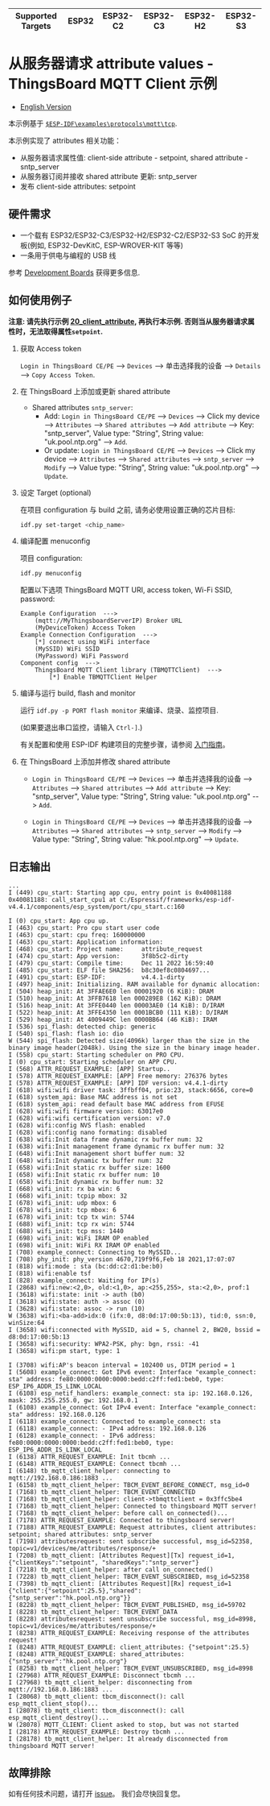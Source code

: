 | Supported Targets | ESP32 | ESP32-C2 | ESP32-C3 | ESP32-H2 | ESP32-S3 |
| ----------------- | ----- | -------- | -------- | -------- | -------- |

# 从服务器请求 attribute values - ThingsBoard MQTT Client 示例

* [English Version](./README.md)

本示例基于 [`$ESP-IDF\examples\protocols\mqtt\tcp`](https://github.com/espressif/esp-idf/tree/master/examples/protocols/mqtt/tcp).

本示例实现了 attributes 相关功能：

* 从服务器请求属性值: client-side attribute - setpoint, shared attribute - sntp_server
* 从服务器订阅并接收 shared attribute 更新: sntp_server
* 发布 client-side attributes: setpoint

## 硬件需求

* 一个载有 ESP32/ESP32-C3/ESP32-H2/ESP32-C2/ESP32-S3 SoC 的开发板(例如, ESP32-DevKitC, ESP-WROVER-KIT 等等)
* 一条用于供电与编程的 USB 线

参考 [Development Boards](https://www.espressif.com/en/products/devkits) 获得更多信息.

## 如何使用例子

**注意: 请先执行示例 [20_client_attribute](../20_client_attribute), 再执行本示例. 否则当从服务器请求属性时，无法取得属性`setpoint`.**

1. 获取 Access token

   `Login in ThingsBoard CE/PE` --> `Devices` --> 单击选择我的设备 --> `Details` --> `Copy Access Token`.

1. 在 ThingsBoard 上添加或更新 shared attribute

   * Shared attributes `sntp_server`:
     * Add: `Login in ThingsBoard CE/PE` --> `Devices` --> Click my device --> `Attributes` --> `Shared attributes` --> `Add attribute` --> Key: "sntp_server", Value type: "String", String value: "uk.pool.ntp.org" --> `Add`.
     * Or update: `Login in ThingsBoard CE/PE` --> `Devices` --> Click my device --> `Attributes` --> `Shared attributes` --> `sntp_server` --> `Modify` --> Value type: "String", String value: "uk.pool.ntp.org" --> `Update`.

1. 设定 Target (optional)

   在项目 configuration 与 build 之前, 请务必使用设置正确的芯片目标:

   ```bash
   idf.py set-target <chip_name>
   ```

1. 编译配置 menuconfig

   项目 configuration:

   ```bash
   idf.py menuconfig
   ```

   配置以下选项 ThingsBoard MQTT URI, access token, Wi-Fi SSID, password:

   ```menuconfig
   Example Configuration  --->
       (mqtt://MyThingsboardServerIP) Broker URL
       (MyDeviceToken) Access Token 
   Example Connection Configuration  --->
       [*] connect using WiFi interface
       (MySSID) WiFi SSID 
       (MyPassword) WiFi Password                  
   Component config  --->
       ThingsBoard MQTT Client library (TBMQTTClient)  ---> 
           [*] Enable TBMQTTClient Helper
   ```

1. 编译与运行 build, flash and monitor

   运行 `idf.py -p PORT flash monitor` 来编译、烧录、监控项目.

   (如果要退出串口监控，请输入 ``Ctrl-]``.)

   有关配置和使用 ESP-IDF 构建项目的完整步骤，请参阅 [入门指南](https://idf.espressif.com/)。

1. 在 ThingsBoard 上添加并修改 shared attribute

   * `Login in ThingsBoard CE/PE` --> `Devices` --> 单击并选择我的设备 --> `Attributes` --> `Shared attributes` --> `Add attribute` --> Key: "sntp_server", Value type: "String", String value: "uk.pool.ntp.org" --> `Add`.

   * `Login in ThingsBoard CE/PE` --> `Devices` --> 单击并选择我的设备 --> `Attributes` --> `Shared attributes` --> `sntp_server` --> `Modify` --> Value type: "String", String value: "hk.pool.ntp.org" --> `Update`.

## 日志输出

```none
...
I (449) cpu_start: Starting app cpu, entry point is 0x40081188
0x40081188: call_start_cpu1 at C:/Espressif/frameworks/esp-idf-v4.4.1/components/esp_system/port/cpu_start.c:160

I (0) cpu_start: App cpu up.
I (463) cpu_start: Pro cpu start user code
I (463) cpu_start: cpu freq: 160000000
I (463) cpu_start: Application information:
I (468) cpu_start: Project name:     attribute_request
I (474) cpu_start: App version:      3f8b5c2-dirty
I (479) cpu_start: Compile time:     Dec 11 2022 16:59:40
I (485) cpu_start: ELF file SHA256:  b8c30ef8c0804697...
I (491) cpu_start: ESP-IDF:          v4.4.1-dirty
I (497) heap_init: Initializing. RAM available for dynamic allocation:
I (504) heap_init: At 3FFAE6E0 len 00001920 (6 KiB): DRAM
I (510) heap_init: At 3FFB7618 len 000289E8 (162 KiB): DRAM
I (516) heap_init: At 3FFE0440 len 00003AE0 (14 KiB): D/IRAM
I (522) heap_init: At 3FFE4350 len 0001BCB0 (111 KiB): D/IRAM
I (529) heap_init: At 4009449C len 0000BB64 (46 KiB): IRAM
I (536) spi_flash: detected chip: generic
I (540) spi_flash: flash io: dio
W (544) spi_flash: Detected size(4096k) larger than the size in the binary image header(2048k). Using the size in the binary image header.
I (558) cpu_start: Starting scheduler on PRO CPU.
I (0) cpu_start: Starting scheduler on APP CPU.
I (568) ATTR_REQUEST_EXAMPLE: [APP] Startup..
I (578) ATTR_REQUEST_EXAMPLE: [APP] Free memory: 276376 bytes
I (578) ATTR_REQUEST_EXAMPLE: [APP] IDF version: v4.4.1-dirty
I (618) wifi:wifi driver task: 3ffbff04, prio:23, stack:6656, core=0
I (618) system_api: Base MAC address is not set
I (618) system_api: read default base MAC address from EFUSE
I (628) wifi:wifi firmware version: 63017e0
I (628) wifi:wifi certification version: v7.0
I (628) wifi:config NVS flash: enabled
I (628) wifi:config nano formating: disabled
I (638) wifi:Init data frame dynamic rx buffer num: 32
I (638) wifi:Init management frame dynamic rx buffer num: 32
I (648) wifi:Init management short buffer num: 32
I (648) wifi:Init dynamic tx buffer num: 32
I (658) wifi:Init static rx buffer size: 1600
I (658) wifi:Init static rx buffer num: 10
I (658) wifi:Init dynamic rx buffer num: 32
I (668) wifi_init: rx ba win: 6
I (668) wifi_init: tcpip mbox: 32
I (678) wifi_init: udp mbox: 6
I (678) wifi_init: tcp mbox: 6
I (678) wifi_init: tcp tx win: 5744
I (688) wifi_init: tcp rx win: 5744
I (688) wifi_init: tcp mss: 1440
I (698) wifi_init: WiFi IRAM OP enabled
I (698) wifi_init: WiFi RX IRAM OP enabled
I (708) example_connect: Connecting to MySSID...
I (708) phy_init: phy_version 4670,719f9f6,Feb 18 2021,17:07:07
I (818) wifi:mode : sta (bc:dd:c2:d1:be:b0)
I (818) wifi:enable tsf
I (828) example_connect: Waiting for IP(s)
I (2868) wifi:new:<2,0>, old:<1,0>, ap:<255,255>, sta:<2,0>, prof:1
I (3618) wifi:state: init -> auth (b0)
I (3618) wifi:state: auth -> assoc (0)
I (3628) wifi:state: assoc -> run (10)
W (3638) wifi:<ba-add>idx:0 (ifx:0, d8:0d:17:00:5b:13), tid:0, ssn:0, winSize:64
I (3658) wifi:connected with MySSID, aid = 5, channel 2, BW20, bssid = d8:0d:17:00:5b:13
I (3658) wifi:security: WPA2-PSK, phy: bgn, rssi: -41
I (3658) wifi:pm start, type: 1

I (3708) wifi:AP's beacon interval = 102400 us, DTIM period = 1
I (5608) example_connect: Got IPv6 event: Interface "example_connect: sta" address: fe80:0000:0000:0000:bedd:c2ff:fed1:beb0, type: ESP_IP6_ADDR_IS_LINK_LOCAL
I (6108) esp_netif_handlers: example_connect: sta ip: 192.168.0.126, mask: 255.255.255.0, gw: 192.168.0.1
I (6108) example_connect: Got IPv4 event: Interface "example_connect: sta" address: 192.168.0.126
I (6118) example_connect: Connected to example_connect: sta
I (6118) example_connect: - IPv4 address: 192.168.0.126
I (6128) example_connect: - IPv6 address: fe80:0000:0000:0000:bedd:c2ff:fed1:beb0, type: ESP_IP6_ADDR_IS_LINK_LOCAL
I (6138) ATTR_REQUEST_EXAMPLE: Init tbcmh ...
I (6148) ATTR_REQUEST_EXAMPLE: Connect tbcmh ...
I (6148) tb_mqtt_client_helper: connecting to mqtt://192.168.0.186:1883 ...
I (6158) tb_mqtt_client_helper: TBCM_EVENT_BEFORE_CONNECT, msg_id=0
I (7168) tb_mqtt_client_helper: TBCM_EVENT_CONNECTED
I (7168) tb_mqtt_client_helper: client->tbmqttclient = 0x3ffc5be4
I (7168) tb_mqtt_client_helper: Connected to thingsboard MQTT server!
I (7168) tb_mqtt_client_helper: before call on_connected()...
I (7178) ATTR_REQUEST_EXAMPLE: Connected to thingsboard server!
I (7188) ATTR_REQUEST_EXAMPLE: Request attributes, client attributes: setpoint; shared attributes: sntp_server
I (7198) attributesrequest: sent subscribe successful, msg_id=52358, topic=v1/devices/me/attributes/response/+
I (7208) tb_mqtt_client: [Attributes Request][Tx] request_id=1, {"clientKeys":"setpoint", "sharedKeys":"sntp_server"}
I (7218) tb_mqtt_client_helper: after call on_connected()
I (7228) tb_mqtt_client_helper: TBCM_EVENT_SUBSCRIBED, msg_id=52358
I (7398) tb_mqtt_client: [Attributes Request][Rx] request_id=1 {"client":{"setpoint":25.5},"shared":{"sntp_server":"hk.pool.ntp.org"}}
I (8228) tb_mqtt_client_helper: TBCM_EVENT_PUBLISHED, msg_id=59702
I (8228) tb_mqtt_client_helper: TBCM_EVENT_DATA
I (8228) attributesrequest: sent unsubscribe successful, msg_id=8998, topic=v1/devices/me/attributes/response/+
I (8238) ATTR_REQUEST_EXAMPLE: Receiving response of the attributes request!
I (8248) ATTR_REQUEST_EXAMPLE: client_attributes: {"setpoint":25.5}
I (8248) ATTR_REQUEST_EXAMPLE: shared_attributes: {"sntp_server":"hk.pool.ntp.org"}
I (8258) tb_mqtt_client_helper: TBCM_EVENT_UNSUBSCRIBED, msg_id=8998
I (27968) ATTR_REQUEST_EXAMPLE: Disconnect tbcmh ...
I (27968) tb_mqtt_client_helper: disconnecting from mqtt://192.168.0.186:1883 ...
I (28068) tb_mqtt_client: tbcm_disconnect(): call esp_mqtt_client_stop()...
I (28078) tb_mqtt_client: tbcm_disconnect(): call esp_mqtt_client_destroy()...
W (28078) MQTT_CLIENT: Client asked to stop, but was not started
I (28178) ATTR_REQUEST_EXAMPLE: Destroy tbcmh ...
I (28178) tb_mqtt_client_helper: It already disconnected from thingsboard MQTT server!

```

## 故障排除

如有任何技术问题，请打开 [issue](https://github.com/liang-zhu-zi/esp32-thingsboard-mqtt-client/issues)。 我们会尽快回复您。
